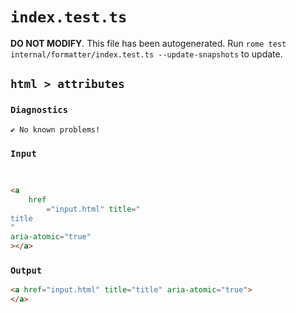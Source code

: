 # `index.test.ts`

**DO NOT MODIFY**. This file has been autogenerated. Run `rome test internal/formatter/index.test.ts --update-snapshots` to update.

## `html > attributes`

### `Diagnostics`

```
✔ No known problems!

```

### `Input`

```html


<a
	href
		="input.html" title="
title
"
aria-atomic="true"
></a>

```

### `Output`

```html
<a href="input.html" title="title" aria-atomic="true">
</a>

```
